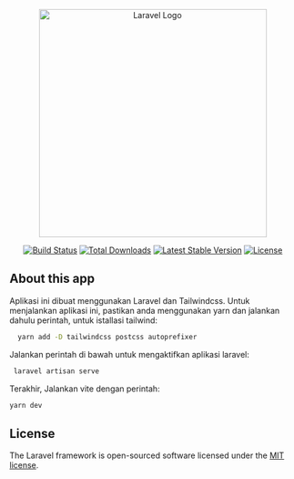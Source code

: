 <p align="center"><a href="https://laravel.com" target="_blank"><img src="https://raw.githubusercontent.com/laravel/art/master/logo-lockup/5%20SVG/2%20CMYK/1%20Full%20Color/laravel-logolockup-cmyk-red.svg" width="400" alt="Laravel Logo"></a></p>

<p align="center">
<a href="https://travis-ci.org/laravel/framework"><img src="https://travis-ci.org/laravel/framework.svg" alt="Build Status"></a>
<a href="https://packagist.org/packages/laravel/framework"><img src="https://img.shields.io/packagist/dt/laravel/framework" alt="Total Downloads"></a>
<a href="https://packagist.org/packages/laravel/framework"><img src="https://img.shields.io/packagist/v/laravel/framework" alt="Latest Stable Version"></a>
<a href="https://packagist.org/packages/laravel/framework"><img src="https://img.shields.io/packagist/l/laravel/framework" alt="License"></a>
</p>

## About this app
Aplikasi ini dibuat menggunakan Laravel dan Tailwindcss. Untuk menjalankan aplikasi ini, pastikan anda menggunakan yarn dan jalankan dahulu perintah, untuk istallasi tailwind:
 ```sh
   yarn add -D tailwindcss postcss autoprefixer
   ```
 Jalankan perintah di bawah untuk mengaktifkan aplikasi laravel:
  ```sh
   laravel artisan serve
   ```
  Terakhir, Jalankan vite dengan perintah:
   ```sh
   yarn dev
   ```

## License

The Laravel framework is open-sourced software licensed under the [MIT license](https://opensource.org/licenses/MIT).
